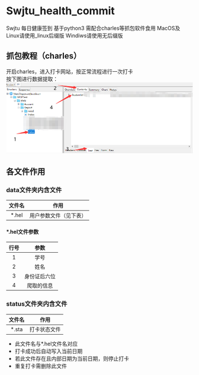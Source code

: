 # Swjtu_health_commit
Swjtu 每日健康签到
基于python3 
需配合charles等抓包软件食用
MacOS及Linux请使用_linux后缀版
Windiws请使用无后缀版


## 抓包教程（charles）
开启charles，进入打卡网站，按正常流程进行一次打卡  
按下图进行数据提取：  
![image](https://github.com/Swjtu-dev/Swjtu_health_commit/blob/master/pic/ttt.png)

## 各文件作用
### data文件夹内含文件

文件名 | 作用
:-----:|:-----:|
*.hel | 用户参数文件（见下表）

#### *.hel文件参数

行号 | 参数
:-----:|:-----:|
1 | 学号
2 | 姓名
3 | 身份证后六位
4 | 爬取的信息

### status文件夹内含文件

文件名 | 作用
:-----:|:-----:|
*.sta | 打卡状态文件
- 此文件名与*.hel文件名对应
- 打卡成功后自动写入当前日期
- 若此文件存在且内部日期为当前日期，则停止打卡
- 重复打卡需删除此文件
